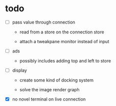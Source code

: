 # todo

- [ ] pass value through connection

  - read from a store on the connection store

  - attach a tweakpane monitor instead of input

- [ ] ads
  - possibly includes adding top and left to store

- [ ] display

    - create some kind of docking system

    - solve the image render graph

- [x] no novel terminal on live connection